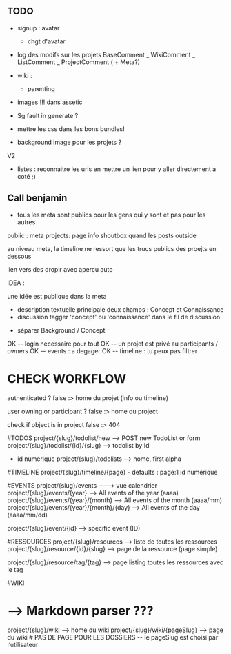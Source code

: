 ## TODO ##

 * signup : avatar
    + chgt d'avatar
 
 * log des modifs sur les projets
 BaseComment 
   \_ WikiComment
   \_ ListComment
   \_ ProjectComment ( + Meta?) 

 * wiki : 
   - parenting

 * images !!! dans assetic
  + Sg fault in generate ?

 * mettre les css dans les bons bundles!

 * background image pour les projets ?

V2 

 * listes : reconnaitre les urls en mettre un lien pour y aller directement a coté ;)


## Call benjamin

 - tous les meta sont publics pour les gens qui y sont et pas pour les autres

 public :
  meta
  projects: page info
            shoutbox quand les posts outside

au niveau meta, la timeline ne ressort que les trucs publics des proejts en dessous

lien vers des droplr avec apercu auto


IDEA :

une idée est publique dans la meta
 - description textuelle principale
  deux champs : Concept et Connaissance
 - discussion
  tagger 'concept' ou 'connaissance' dans le fil de discussion

 * séparer Background / Concept


OK -- login nécessaire pour tout
OK -- un projet est privé au participants / owners
OK -- events : a degager
OK -- timeline : tu peux pas filtrer


# CHECK WORKFLOW
 authenticated ?
  false :> home du projet (info ou timeline)

 user owning or participant ?
  false :> home ou project

 check if object is in project
  false :> 404

#TODOS
project/{slug}/todolist/new --> POST new TodoList or form
project/{slug}/todolist/{id}/{slug} --> todolist by Id
   -  id numérique
project/{slug}/todolists --> home, first alpha

#TIMELINE
project/{slug}/timeline/{page}
     - defaults : page:1 id numérique

#EVENTS
project/{slug}/events  ---> vue calendrier
project/{slug}/events/{year}    --> All events of the year (aaaa)
project/{slug}/events/{year}/{month}    --> All events of the month (aaaa/mm)
project/{slug}/events/{year}/{month}/{day}    --> All events of the day (aaaa/mm/dd)

project/{slug}/event/{id} --> specific event (ID)

#RESSOURCES
project/{slug}/resources --> liste de toutes les ressources
project/{slug}/resource/{id}/{slug} --> page de la ressource (page simple)

project/{slug}/resource/tag/{tag} --> page listing toutes les ressources avec le tag
 

#WIKI
# --> Markdown parser ???
project/{slug}/wiki --> home du wiki
project/{slug}/wiki/{pageSlug} --> page du wiki  # PAS DE PAGE POUR LES DOSSIERS
   -- le pageSlug est choisi par l‘utilisateur
